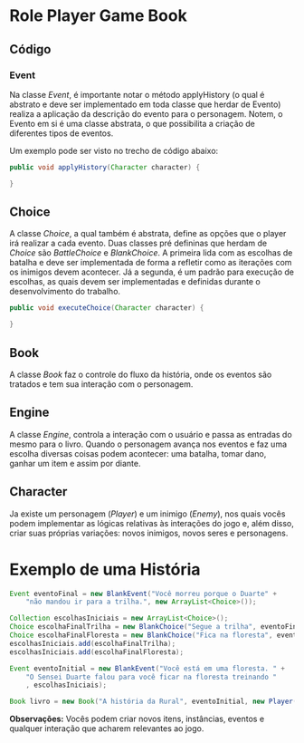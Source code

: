 # Role Player Game Book

## Código
### Event
Na classe _Event_, é importante notar o método applyHistory (o qual é abstrato e deve ser implementado em toda classe que herdar de Evento) realiza a aplicação da descrição do evento para o personagem. Notem, o Evento em si é uma classe abstrata, o que possibilita a criação de diferentes tipos de eventos.

Um exemplo pode ser visto no trecho de código abaixo:

```{.java results="none"}
public void applyHistory(Character character) {

}
```

## Choice
A classe _Choice_, a qual também é abstrata, define as opções que o player irá realizar a cada evento. Duas classes pré defininas que herdam de _Choice_ são _BattleChoice_ e _BlankChoice_. A primeira lida com as escolhas de batalha e deve ser implementada de forma a refletir como as iterações com os inimigos devem acontecer. Já a segunda, é um padrão para execução de escolhas, as quais devem ser implementadas e definidas durante o desenvolvimento do trabalho.

```{.java results="none"}
public void executeChoice(Character character) {

}
```

## Book
A classe _Book_ faz o controle do fluxo da história, onde os eventos são tratados e tem sua interação com o personagem.

## Engine
A classe _Engine_, controla a interação com o usuário e passa as entradas do mesmo para o livro. Quando o personagem avança nos eventos e faz uma escolha diversas coisas podem acontecer: uma batalha, tomar dano, ganhar um item e assim por diante. 

## Character
Ja existe um personagem (_Player_) e um inimigo (_Enemy_), nos quais vocês podem implementar as lógicas relativas às interações do jogo e, além disso, criar suas próprias variações: novos inimigos, novos seres e personagens.

# Exemplo de uma História

```{.java results="none"}
Event eventoFinal = new BlankEvent("Você morreu porque o Duarte" +
    "não mandou ir para a trilha.", new ArrayList<Choice>());

Collection escolhasIniciais = new ArrayList<Choice>();
Choice escolhaFinalTrilha = new BlankChoice("Segue a trilha", eventoFinal);
Choice escolhaFinalFloresta = new BlankChoice("Fica na floresta", eventoFinal);
escolhasIniciais.add(escolhaFinalTrilha);
escolhasIniciais.add(escolhaFinalFloresta);

Event eventoInitial = new BlankEvent("Você está em uma floresta. " +
    "O Sensei Duarte falou para você ficar na floresta treinando "
    , escolhasIniciais);

Book livro = new Book("A história da Rural", eventoInitial, new Player(10, 10));
```

**Observações:** Vocês podem criar novos itens, instâncias, eventos e qualquer interação que acharem relevantes ao jogo.
